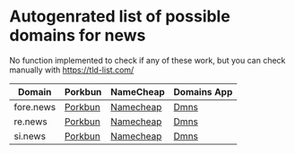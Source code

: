# Autogenrated list of possible domains for news

No function implemented to check if any of these work, but you can check manually with https://tld-list.com/

| Domain | Porkbun | NameCheap | Domains App |
|---|---|---|---|
| fore.news | [Porkbun](https://porkbun.com/checkout/search?prb=e814663da1&tlds=&idnLanguage=&search=search&q=fore.news) | [Namecheap](https://www.namecheap.com/domains/registration/results/?domain=fore.news) | [Dmns](https://dmns.app/domains?q=fore.news) |
| re.news | [Porkbun](https://porkbun.com/checkout/search?prb=e814663da1&tlds=&idnLanguage=&search=search&q=re.news) | [Namecheap](https://www.namecheap.com/domains/registration/results/?domain=re.news) | [Dmns](https://dmns.app/domains?q=re.news) |
| si.news | [Porkbun](https://porkbun.com/checkout/search?prb=e814663da1&tlds=&idnLanguage=&search=search&q=si.news) | [Namecheap](https://www.namecheap.com/domains/registration/results/?domain=si.news) | [Dmns](https://dmns.app/domains?q=si.news) |
